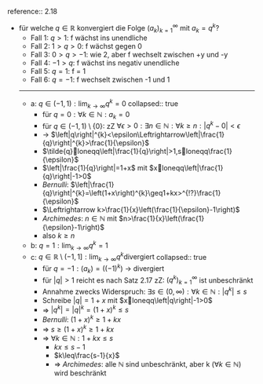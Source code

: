 reference:: 2.18

- für welche $q\in\mathbb{R}$ konvergiert die Folge $\left(a_{k}\right)_{k=1}^{\infty}$ mit $a_{k}=q^{k}$?
	- Fall 1: $q>1$: f wächst ins unendliche
	- Fall 2: $1>q>0$: f wächst gegen 0
	- Fall 3: $0>q>-1$: wie 2, aber f wechselt zwischen +y und -y
	- Fall 4: $-1>q$: f wächst ins negativ unendliche
	- Fall 5: $q=1$: f = 1
	- Fall 6: $q=-1$: f wechselt zwischen -1 und 1
	- ---
	- a: $q\in\left(-1,1\right):\lim_{k\rightarrow\infty}q^{k}=0$
	  collapsed:: true
		- für $q=0:\forall k\in\mathbb{N}:a_{k}=0$
		- für $q\in\left(-1,1\right)\setminus\left\lbrace0\right\rbrace$: zZ $\forall\epsilon>0:\exists n\in\mathbb{N}:\forall k\geq n:\left|q^{k}-0\right|<\epsilon$
		- -> $\left|q\right|^{k}<\epsilon\Leftrightarrow\left|\frac{1}{q}\right|^{k}>\frac{1}{\epsilon}$
		- $\tilde{q}loneqq\left|\frac{1}{q}\right|>1,sloneqq\frac{1}{\epsilon}$
		- $\left|\frac{1}{q}\right|=1+x$ mit $xloneqq\left|\frac{1}{q}\right|-1>0$
		- *Bernulli*: $\left|\frac{1}{q}\right|^{k}=\left(1+x\right)^{k}\geq1+kx>^{!?}\frac{1}{\epsilon}$
		- $\Leftrightarrow k>\frac{1}{x}\left(\frac{1}{\epsilon}-1\right)$
		- *Archimedes*: $n\in\mathbb{N}$ mit $n>\frac{1}{x}\left(\frac{1}{\epsilon}-1\right)$
		- also $k\geq n$
	- b: $q=1:\lim_{k\rightarrow\infty}q^{k}=1$
	- c: $q\in\mathbb{R}\setminus\left(-1,1\right\rbrack:\lim_{k\rightarrow\infty}q^{k}\text{divergiert}$
	  collapsed:: true
		- für $q=-1:\left(a_{k}\right)=\left(\left(-1\right)^{k}\right)$ -> divergiert
		- für $\left|q\right|>1$ reicht es nach Satz 2.17 zZ: $\left(q^{k}\right)_{k=1}^{\infty}$ ist unbeschränkt
		- Annahme zwecks Widerspruch: $\exists s\in\left(0,\infty\right):\forall k\in\mathbb{N}:\left|q^{k}\right|\leq s$
		- Schreibe $\left|q\right|=1+x$ mit $xloneqq\left|q\right|-1>0$
		- => $\left|q^{k}\right|=\left|q\right|^{k}=\left(1+x\right)^{k}\leq s$
		- *Bernulli*: $\left(1+x\right)^{k}\geq1+kx$
		- => $s\geq\left(1+x\right)^{k}\geq1+kx$
		- => $\forall k\in\mathbb{N}:1+kx\leq s$
			- $kx\leq s-1$
			- $k\leq\frac{s-1}{x}$
			- => *Archimedes*: alle $\mathbb{N}$ sind unbeschränkt, aber k ($\forall k\in\mathbb{N}$) wird beschränkt